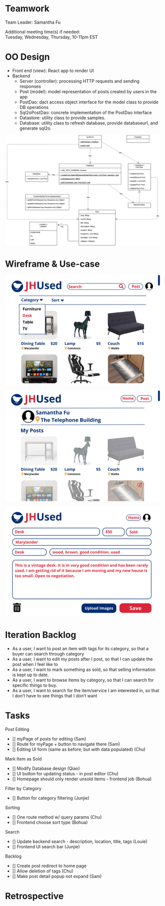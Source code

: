 # Teamwork  
Team Leader: Samantha Fu 

Additional meeting time(s) if needed:  
Tuesday, Wednesday, Thursday, 10-11pm EST

# OO Design  
* Front end (view): React app to render UI
* Backend
  * Server (controller): processing HTTP requests and sending responses
  * Post (model): model representation of posts created by users in the app
  * PostDao: dact access object interface for the model class to provide DB operations
  * Sql2oPostDao: concrete implementation of the PostDao interface 
  * Datastore: utility class to provide samples.
  * Database: utility class to refresh database, provide databaseurl, and generate sql2o.

![](../assets/UML/UML-iteration1.png)

# Wireframe & Use-case  

![](../assets/Wireframe/Wireframe-home-iteration2.png)

![](../assets/Wireframe/Wireframe-myPosts-iteration2.png)

![](../assets/Wireframe/Wireframe-editPost-iteration2.png)

# Iteration Backlog  
* As a user, I want to post an item with tags for its category, so that a buyer can search through category  
* As a user, I want to edit my posts after I post, so that I can update the post when I feel like to  
* As a user, I want to mark something as sold, so that selling information is kept up to date.  
* As a user, I want to browse items by category, so that I can search for specific things to buy.  
* As a user, I want to search for the item/service I am interested in, so that I don’t have to see things that I don’t want 

# Tasks  
Post Editing
- [] myPage of posts for editing (Sam)
- [] Route for myPage + button to navigate there (Sam)
- [] Editing UI form (same as before, but with data populated) (Chu)

Mark Item as Sold
- [] Modify Database design (Qiao)
- [] UI button for updating status - in post editor (Chu)
- [] Homepage should only render unsold items - frontend job (Bohua)

Filter by Category
- [] Button for category filtering (Junjie)

Sorting
- [] One route method w/ query params (Chu)
- [] Frontend choose sort type (Bohua)

Search
- [] Update backend search - description, location, title, tags (Louie)
- [] Frontend UI search bar (Junjie)

Backlog 
- [] Create post redirect to home page
- [] Allow deletion of tags (Chu)
- [] Make post detail popup not expand (Sam)

# Retrospective  
